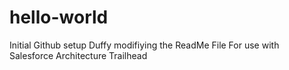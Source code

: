 # hello-world
Initial Github setup
Duffy modifiying the ReadMe File
For use with Salesforce Architecture Trailhead
